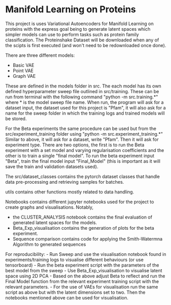 # Manifold Learning on Proteins
This project is uses Variational Autoencoders for Manifold Learning on proteins with the express goal being to generate latent spaces which simpler models can use to perform tasks such as protein family classification. The Proteinshake Dataset will be downloaded when any of the scipts is first executed (and won't need to be redownloaded once done).

There are three different models:
- Basic VAE
- Point VAE
- Graph VAE

These are defined in the models folder in src.
The each model has its own defined hyperparameter sweep file outlined in src/training.
These can be run from terminal with the following command "python -m src.training.*"
where * is the model sweep file name.
When run, the program will ask for a dataset input, the dataset used for this project is "Pfam", it will also ask for a name for the sweep folder in which the training logs and trained models will be stored.


For the Beta experiments the same procedure can be used but from the src/experiment_training folder using 
"python -m src.experiment_training.*" Similar to above, it will ask for a dataset, write "Pfam".
Then it will ask for experiment type. There are two options, the first is to run the Beta experiment with a set model and varying regularisation coefficients and the other is to train a single "final model". 
To run the beta experiment input "Beta", train the final model input "Final_Model" (this is important as it will save the train and validation datasets used).

The src/dataset_classes contains the pytorch dataset classes that handle data pre-processing and retrieving samples for batches.

utils contains other functions mostly related to data handling.

Notebooks contains different jupyter notebooks used for the project to create graphs and visualisations. Notably, 
- the CLUSTER_ANALYSIS notebook contains the final evaluation of generated latent spaces for the models.
- Beta_Exp_visualisation contains the generation of plots for the beta experiment.
- Sequence comparison contains code for applying the Smith-Watermna Algorithm to generated sequences

For reproducibility:
    - Run Sweep and use the visualisation notebook found in experiments/training logs to visualise different behaviours (or use tensorboard)
    - Run the beta experiment script with the parameters of the best model from the sweep
        - Use Beta_Exp_visualisation to visualise latent space using 2D PCA
    - Based on the above adjust Beta to reflect and run the Final Model function from the relevant experiment training script with the relevant parameters.
    - For the use of VAEs for visualisation run the same script as above but with the latent dimensions set to two.
Then the notebooks mentioned above can be used for visualisation.